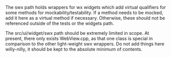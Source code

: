 The swx path holds wrappers for wx widgets which add virtual qualifiers for some methods for
mockability/testability. If a method needs to be mocked, add it here as a virtual method if
necessary. Otherwise, these should not be referenced outside of the tests or the widgets path.

The src/ui/widget/swx path should be extremely limited in scope.  At present, there only exists WebView.cpp, as that one class is special in comparison to the other light-weight swx wrappers.  Do not add things here willy-nilly, it should be kept to the absolute minimum of contents.
